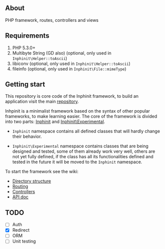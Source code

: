 ## About

PHP framework, routes, controllers and views

## Requirements

1. PHP 5.3.0+
1. Multibyte String (GD also) (optional, only used in `Inphinit\Helper::toAscii`)
1. libiconv (optional, only used in `Inphinit\Helper::toAscii`)
1. fileinfo (optional, only used in `Inphinit\File::mimeType`)

## Getting start

This repository is core code of the Inphinit framework, to build an application visit the main [repository](https://github.com/inphinit/inphinit).

Inhpinit is a minimalist framework based on the syntax of other popular frameworks, to make learning easier. The core of the framework is divided into two parts: [Inphinit](https://github.com/inphinit/framework/tree/master/src/Inphinit) and [Inphinit\Experimental](https://github.com/inphinit/framework/tree/master/src/Experimental).

- `Inphinit` namespace contains all defined classes that will hardly change their behavior.

- `Inphinit\Experimental` namespace contains classes that are being designed and tested, some of them already work very well, others are not yet fully defined, if the class has all its functionalities defined and tested in the future it will be moved to the `Inphinit` namespace.

To start the framework see the wiki:

- [Directory structure](https://github.com/inphinit/inphinit/wiki/Directory-Structure)
- [Routing](https://github.com/inphinit/inphinit/wiki/Routing)
- [Controllers](https://github.com/inphinit/inphinit/wiki/Controllers)
- [API doc](http://inphinit.github.io/api/)

## TODO

- [ ] Auth
- [x] Redirect
- [ ] ORM
- [ ] Unit testing
